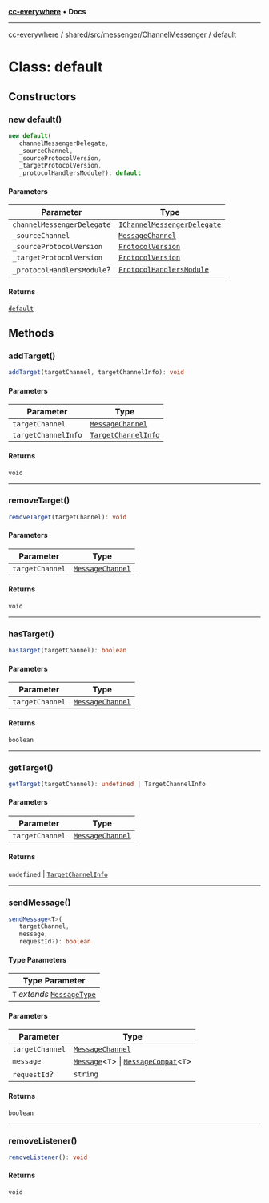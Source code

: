 [**cc-everywhere**](../../../../../index.md) • **Docs**

***

[cc-everywhere](../../../../../index.md) / [shared/src/messenger/ChannelMessenger](../index.md) / default

# Class: default

## Constructors

### new default()

```ts
new default(
   channelMessengerDelegate, 
   _sourceChannel, 
   _sourceProtocolVersion, 
   _targetProtocolVersion, 
   _protocolHandlersModule?): default
```

#### Parameters

| Parameter | Type |
| ------ | ------ |
| `channelMessengerDelegate` | [`IChannelMessengerDelegate`](../../ChannelMessenger.types/interfaces/IChannelMessengerDelegate.md) |
| `_sourceChannel` | [`MessageChannel`](../../ChannelMessenger.types/enumerations/MessageChannel.md) |
| `_sourceProtocolVersion` | [`ProtocolVersion`](../../Protocol.types/enumerations/ProtocolVersion.md) |
| `_targetProtocolVersion` | [`ProtocolVersion`](../../Protocol.types/enumerations/ProtocolVersion.md) |
| `_protocolHandlersModule`? | [`ProtocolHandlersModule`](../../Protocol.types/interfaces/ProtocolHandlersModule.md) |

#### Returns

[`default`](default.md)

## Methods

### addTarget()

```ts
addTarget(targetChannel, targetChannelInfo): void
```

#### Parameters

| Parameter | Type |
| ------ | ------ |
| `targetChannel` | [`MessageChannel`](../../ChannelMessenger.types/enumerations/MessageChannel.md) |
| `targetChannelInfo` | [`TargetChannelInfo`](../../ChannelMessenger.types/interfaces/TargetChannelInfo.md) |

#### Returns

`void`

***

### removeTarget()

```ts
removeTarget(targetChannel): void
```

#### Parameters

| Parameter | Type |
| ------ | ------ |
| `targetChannel` | [`MessageChannel`](../../ChannelMessenger.types/enumerations/MessageChannel.md) |

#### Returns

`void`

***

### hasTarget()

```ts
hasTarget(targetChannel): boolean
```

#### Parameters

| Parameter | Type |
| ------ | ------ |
| `targetChannel` | [`MessageChannel`](../../ChannelMessenger.types/enumerations/MessageChannel.md) |

#### Returns

`boolean`

***

### getTarget()

```ts
getTarget(targetChannel): undefined | TargetChannelInfo
```

#### Parameters

| Parameter | Type |
| ------ | ------ |
| `targetChannel` | [`MessageChannel`](../../ChannelMessenger.types/enumerations/MessageChannel.md) |

#### Returns

`undefined` \| [`TargetChannelInfo`](../../ChannelMessenger.types/interfaces/TargetChannelInfo.md)

***

### sendMessage()

```ts
sendMessage<T>(
   targetChannel, 
   message, 
   requestId?): boolean
```

#### Type Parameters

| Type Parameter |
| ------ |
| `T` *extends* [`MessageType`](../../Message.types/enumerations/MessageType.md) |

#### Parameters

| Parameter | Type |
| ------ | ------ |
| `targetChannel` | [`MessageChannel`](../../ChannelMessenger.types/enumerations/MessageChannel.md) |
| `message` | [`Message`](../../Message.types/type-aliases/Message.md)\<`T`\> \| [`MessageCompat`](../../Message.types/type-aliases/MessageCompat.md)\<`T`\> |
| `requestId`? | `string` |

#### Returns

`boolean`

***

### removeListener()

```ts
removeListener(): void
```

#### Returns

`void`
